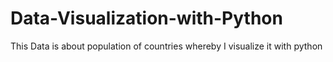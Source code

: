 # Data-Visualization-with-Python
This Data is about population of countries whereby I visualize it with python

